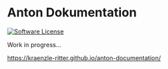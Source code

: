 # Anton Dokumentation

[![Software License](https://img.shields.io/badge/license-MIT-blue.svg?style=flat-square)](LICENSE)

Work in progress...

https://kraenzle-ritter.github.io/anton-documentation/
